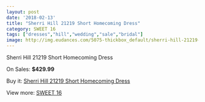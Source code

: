 ```yaml
---
layout: post
date: '2018-02-13'
title: "Sherri Hill 21219 Short Homecoming Dress"
category: SWEET 16
tags: ["dresses","hill","wedding","sale","bridal"]
image: http://img.eudances.com/5075-thickbox_default/sherri-hill-21219-short-homecoming-dress.jpg
---
```

Sherri Hill 21219 Short Homecoming Dress

On Sales: **$429.99**
<a href="https://www.eudances.com/en/sweet-16/1717-sherri-hill-21219-short-homecoming-dress.html"><amp-img layout="responsive" width="600" height="600" src="//img.eudances.com/5075-thickbox_default/sherri-hill-21219-short-homecoming-dress.jpg" alt="Sherri Hill 21219 Short Homecoming Dress 0" /></a>
<a href="https://www.eudances.com/en/sweet-16/1717-sherri-hill-21219-short-homecoming-dress.html"><amp-img layout="responsive" width="600" height="600" src="//img.eudances.com/5080-thickbox_default/sherri-hill-21219-short-homecoming-dress.jpg" alt="Sherri Hill 21219 Short Homecoming Dress 1" /></a>
<a href="https://www.eudances.com/en/sweet-16/1717-sherri-hill-21219-short-homecoming-dress.html"><amp-img layout="responsive" width="600" height="600" src="//img.eudances.com/5079-thickbox_default/sherri-hill-21219-short-homecoming-dress.jpg" alt="Sherri Hill 21219 Short Homecoming Dress 2" /></a>
<a href="https://www.eudances.com/en/sweet-16/1717-sherri-hill-21219-short-homecoming-dress.html"><amp-img layout="responsive" width="600" height="600" src="//img.eudances.com/5078-thickbox_default/sherri-hill-21219-short-homecoming-dress.jpg" alt="Sherri Hill 21219 Short Homecoming Dress 3" /></a>
<a href="https://www.eudances.com/en/sweet-16/1717-sherri-hill-21219-short-homecoming-dress.html"><amp-img layout="responsive" width="600" height="600" src="//img.eudances.com/5077-thickbox_default/sherri-hill-21219-short-homecoming-dress.jpg" alt="Sherri Hill 21219 Short Homecoming Dress 4" /></a>
<a href="https://www.eudances.com/en/sweet-16/1717-sherri-hill-21219-short-homecoming-dress.html"><amp-img layout="responsive" width="600" height="600" src="//img.eudances.com/5076-thickbox_default/sherri-hill-21219-short-homecoming-dress.jpg" alt="Sherri Hill 21219 Short Homecoming Dress 5" /></a>

Buy it: [Sherri Hill 21219 Short Homecoming Dress](https://www.eudances.com/en/sweet-16/1717-sherri-hill-21219-short-homecoming-dress.html "Sherri Hill 21219 Short Homecoming Dress")

View more: [SWEET 16](https://www.eudances.com/en/18-sweet-16 "SWEET 16")